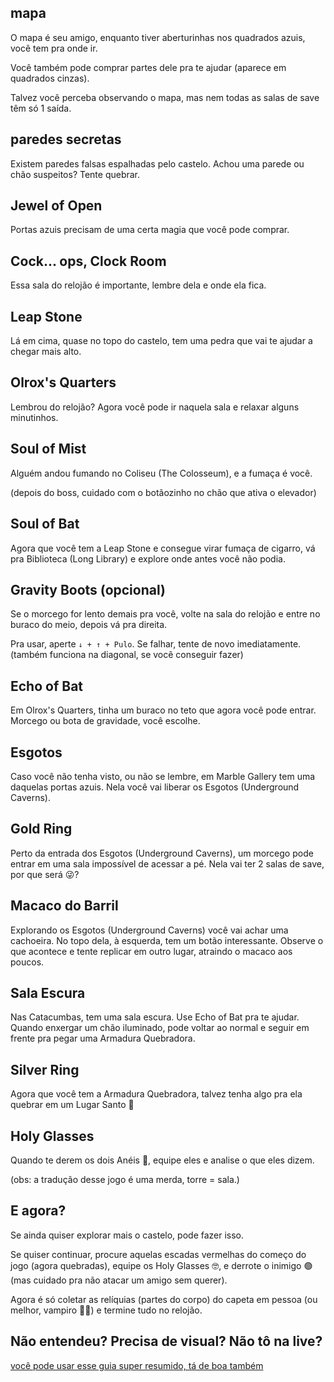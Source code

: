 ## mapa

O mapa é seu amigo, enquanto tiver aberturinhas nos quadrados azuis, você tem pra onde ir.

Você também pode comprar partes dele pra te ajudar (aparece em quadrados cinzas).

Talvez você perceba observando o mapa, mas nem todas as salas de save têm só 1 saída.

## paredes secretas

Existem paredes falsas espalhadas pelo castelo. Achou uma parede ou chão suspeitos? Tente quebrar.

## Jewel of Open

Portas azuis precisam de uma certa magia que você pode comprar.

## Cock... ops, Clock Room

Essa sala do relojão é importante, lembre dela e onde ela fica.

## Leap Stone

Lá em cima, quase no topo do castelo, tem uma pedra que vai te ajudar a chegar mais alto.

## Olrox's Quarters

Lembrou do relojão? Agora você pode ir naquela sala e relaxar alguns minutinhos.

## Soul of Mist

Alguém andou fumando no Coliseu (The Colosseum), e a fumaça é você.

(depois do boss, cuidado com o botãozinho no chão que ativa o elevador)

## Soul of Bat

Agora que você tem a Leap Stone e consegue virar fumaça de cigarro, vá pra Biblioteca (Long Library) e explore onde antes você não podia.

## Gravity Boots (opcional)

Se o morcego for lento demais pra você, volte na sala do relojão e entre no buraco do meio, depois vá pra direita.

Pra usar, aperte `↓ + ↑ + Pulo`. Se falhar, tente de novo imediatamente.
(também funciona na diagonal, se você conseguir fazer)

## Echo of Bat

Em Olrox's Quarters, tinha um buraco no teto que agora você pode entrar. Morcego ou bota de gravidade, você escolhe.

## Esgotos

Caso você não tenha visto, ou não se lembre, em Marble Gallery tem uma daquelas portas azuis. Nela você vai liberar os Esgotos (Underground Caverns).

## Gold Ring

Perto da entrada dos Esgotos (Underground Caverns), um morcego pode entrar em uma sala impossível de acessar a pé. Nela vai ter 2 salas de save, por que será 😜?

## Macaco do Barril

Explorando os Esgotos (Underground Caverns) você vai achar uma cachoeira. No topo dela, à esquerda, tem um botão interessante. Observe o que acontece e tente replicar em outro lugar, atraindo o macaco aos poucos.

## Sala Escura

Nas Catacumbas, tem uma sala escura. Use Echo of Bat pra te ajudar. Quando enxergar um chão iluminado, pode voltar ao normal e seguir em frente pra pegar uma Armadura Quebradora.

## Silver Ring

Agora que você tem a Armadura Quebradora, talvez tenha algo pra ela quebrar em um Lugar Santo 🙏

## Holy Glasses

Quando te derem os dois Anéis 🤨, equipe eles e analise o que eles dizem.

(obs: a tradução desse jogo é uma merda, torre = sala.)

## E agora?

Se ainda quiser explorar mais o castelo, pode fazer isso.

Se quiser continuar, procure aquelas escadas vermelhas do começo do jogo (agora quebradas), equipe os Holy Glasses 🤓, e derrote o inimigo 🟢 (mas cuidado pra não atacar um amigo sem querer).

Agora é só coletar as relíquias (partes do corpo) do capeta em pessoa (ou melhor, vampiro 🧛‍♂️) e termine tudo no relojão.

## Não entendeu? Precisa de visual? Não tô na live?

[você pode usar esse guia super resumido, tá de boa também](https://youtu.be/7iASUjS9tz8)

